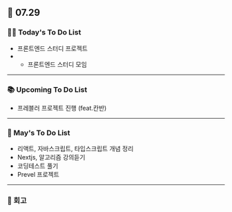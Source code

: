 ## 📆 07.29

### 💁‍♀️ Today's To Do List

- 프론트엔드 스터디 프로젝트
- - 프론트엔드 스터디 모임

---

### 📚 Upcoming To Do List

- 프레블러 프로젝트 진행 (feat.칸반)

---

### 📌 May's To Do List

- 리액트, 자바스크립트, 타입스크립트 개념 정리
- Nextjs, 알고리즘 강의듣기
- 코딩테스트 풀기
- Prevel 프로젝트

---

### 👀 회고
